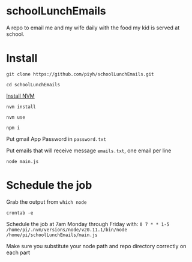 # schoolLunchEmails

A repo to email me and my wife daily with the food my kid is served at school.


# Install

`git clone https://github.com/piyh/schoolLunchEmails.git`

`cd schoolLunchEmails`

[Install NVM](https://github.com/nvm-sh/nvm)

`nvm install`

`nvm use`

`npm i`

Put gmail App Password in `password.txt`

Put emails that will receive message `emails.txt`, one email per line

`node main.js`

# Schedule the job

Grab the output from `which node`

`crontab -e`

Schedule the job at 7am Monday through Friday with:
 `0 7 * * 1-5 /home/pi/.nvm/versions/node/v20.11.1/bin/node /home/pi/schoolLunchEmails/main.js`

 Make sure you substitute your node path and repo directory correctly on each part